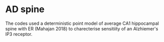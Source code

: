 # AD spine 
The codes used a deterministic point model of average CA1 hippocampal spine with ER (Mahajan 2018) to charecterise sensitiity of an Alzhiemer's IP3 receptor.



